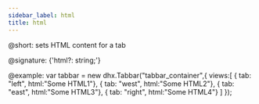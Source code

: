 ```yaml
---
sidebar_label: html
title: html
---          
```


@short: sets HTML content for a tab

@signature: {'html?: string;'}

@example: 
var tabbar = new dhx.Tabbar("tabbar_container",{
	views:[ 
		{ tab: "left", html:"Some HTML1"},
		{ tab: "west", html:"Some HTML2"},
		{ tab: "east", html:"Some HTML3"},
		{ tab: "right", html:"Some HTML4"}
   ]
});



